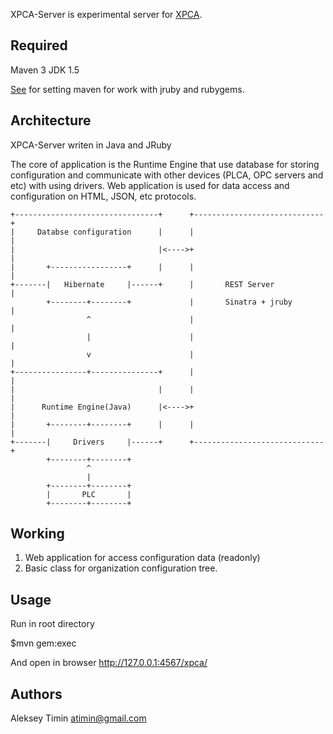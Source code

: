 XPCA-Server is experimental server for [XPCA](http://www.xpca.org/).

Required
-------------------------------------
Maven 3 
JDK 1.5

[See](https://github.com/torquebox/jruby-maven-plugins) for setting maven for work with jruby and rubygems.

Architecture
-------------------------------------

XPCA-Server writen in Java and JRuby

The core of application is the Runtime Engine that use database for storing configuration and communicate with other devices (PLCA, OPC servers and etc) with using drivers.
Web application is used for data access and configuration  on HTML, JSON, etc protocols.      

	+--------------------------------+		+-----------------------------+
	|     Databse configuration      |		|							  |
	|							     |<---->+							  |
	|		+-----------------+      |		|                             |
	+-------|   Hibernate     |------+		|		REST Server           |
			+--------+--------+				|		Sinatra + jruby       |
		    	     ^         				|		                      |
		        	 |						|                             |
		        	 v						|                             |
	+----------------+---------------+		|		                      |
	|                                |		|	                          |
	|	   Runtime Engine(Java)		 |<---->+                             |
	|		+--------+--------+      |		|                             |
	+-------|     Drivers     |------+		+-----------------------------+
			+--------+--------+
				     ^
					 |
			+--------+--------+
			|     	PLC  	  |
			+--------+--------+		

Working
-------------------------------------
1. Web application for access configuration data (readonly)
2. Basic class for organization configuration tree.

Usage
-------------------------------------

Run in root directory

$mvn gem:exec

And open in browser http://127.0.0.1:4567/xpca/

Authors
-------------------------------------
Aleksey Timin <atimin@gmail.com>